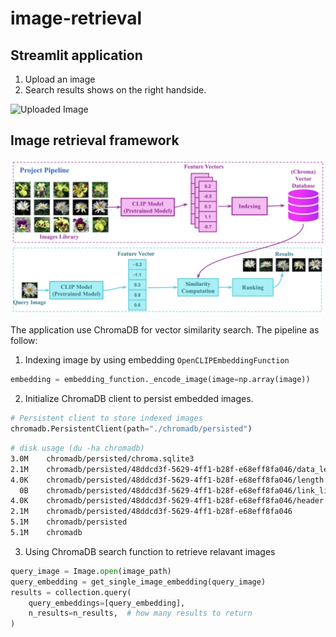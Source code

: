 # image-retrieval

## Streamlit application

1. Upload an image
2. Search results shows on the right handside.

![Uploaded Image](images/streamlit_app.png)

## Image retrieval framework
![Image retrieval framework](images/image_retrieval_framework.png)

The application use ChromaDB for vector similarity search. The pipeline as follow:
1. Indexing image by using embedding `OpenCLIPEmbeddingFunction`
```python
embedding = embedding_function._encode_image(image=np.array(image))
```

2. Initialize ChromaDB client to persist embedded images.
```python
# Persistent client to store indexed images
chromadb.PersistentClient(path="./chromadb/persisted")
```

```bash
# disk usage (du -ha chromadb)
3.0M    chromadb/persisted/chroma.sqlite3
2.1M    chromadb/persisted/48ddcd3f-5629-4ff1-b28f-e68eff8fa046/data_level0.bin
4.0K    chromadb/persisted/48ddcd3f-5629-4ff1-b28f-e68eff8fa046/length.bin
  0B    chromadb/persisted/48ddcd3f-5629-4ff1-b28f-e68eff8fa046/link_lists.bin
4.0K    chromadb/persisted/48ddcd3f-5629-4ff1-b28f-e68eff8fa046/header.bin
2.1M    chromadb/persisted/48ddcd3f-5629-4ff1-b28f-e68eff8fa046
5.1M    chromadb/persisted
5.1M    chromadb
```

3. Using ChromaDB search function to retrieve relavant images
```python
query_image = Image.open(image_path)
query_embedding = get_single_image_embedding(query_image)
results = collection.query(
    query_embeddings=[query_embedding],
    n_results=n_results,  # how many results to return
)
```